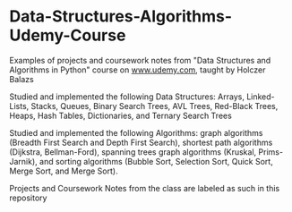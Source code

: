 # Data-Structures-Algorithms-Udemy-Course
Examples of projects and coursework notes from "Data Structures and Algorithms in Python" course on www.udemy.com, taught by Holczer Balazs

Studied and implemented the following Data Structures: Arrays, Linked-Lists, Stacks, Queues, Binary Search Trees, AVL Trees, Red-Black Trees, 
Heaps, Hash Tables, Dictionaries, and Ternary Search Trees

Studied and implemented the following Algorithms: graph algorithms (Breadth First Search and Depth First Search), shortest path algorithms 
(Dijkstra, Bellman-Ford), spanning trees graph algorithms (Kruskal, Prims-Jarnik), and sorting algorithms (Bubble Sort, Selection Sort, Quick
Sort, Merge Sort, and Merge Sort).

Projects and Coursework Notes from the class are labeled as such in this repository
